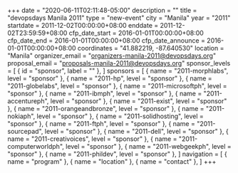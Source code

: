 +++
date = "2020-06-11T02:11:48-05:00"
description = ""
title = "devopsdays Manila 2011"
type = "new-event"
city = "Manila"
year = "2011"
startdate = 2011-12-02T00:00:00+08:00
enddate = 2011-12-02T23:59:59+08:00
cfp_date_start = 2016-01-01T00:00:00+08:00
cfp_date_end = 2016-01-01T00:00:00+08:00
cfp_date_announce = 2016-01-01T00:00:00+08:00
coordinates = "41.882219, -87.640530"
location = "Manila"
organizer_email = "organizers-manila-2011@devopsdays.org"
proposal_email = "proposals-manila-2011@devopsdays.org"
sponsor_levels = [
    { id = "sponsor", label = "" },
]
sponsors = [
    { name = "2011-morphlabs", level = "sponsor" },
    { name = "2011-hp", level = "sponsor" },
    { name = "2011-globelabs", level = "sponsor" },
    { name = "2011-microsoftph", level = "sponsor" },
    { name = "2011-ibmph", level = "sponsor" },
    { name = "2011-accentureph", level = "sponsor" },
    { name = "2011-exist", level = "sponsor" },
    { name = "2011-orangeandbronze", level = "sponsor" },
    { name = "2011-nokiaph", level = "sponsor" },
    { name = "2011-solidhosting", level = "sponsor" },
    { name = "2011-ftph", level = "sponsor" },
    { name = "2011-sourcepad", level = "sponsor" },
    { name = "2011-dell", level = "sponsor" },
    { name = "2011-creativoices", level = "sponsor" },
    { name = "2011-computerworldph", level = "sponsor" },
    { name = "2011-webgeekph", level = "sponsor" },
    { name = "2011-phildev", level = "sponsor" },
]
navigation = [
    { name = "program" },
    { name = "location" },
    { name = "contact" },
]
+++

